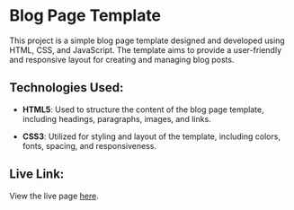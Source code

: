 # Blog Page Template

This project is a simple blog page template designed and developed using HTML, CSS, and JavaScript. The template aims to provide a user-friendly and responsive layout for creating and managing blog posts.


## Technologies Used:

- **HTML5**: Used to structure the content of the blog page template, including headings, paragraphs, images, and links.

- **CSS3**: Utilized for styling and layout of the template, including colors, fonts, spacing, and responsiveness.



## Live Link:

View the live page [here](#).

